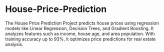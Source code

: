 # House-Price-Prediction
The House Price Prediction Project predicts house prices using regression models like Linear Regression, Decision Trees, and Gradient Boosting. It analyzes features such as income, house age, and area population. With training accuracy up to 93%, it optimizes price predictions for real estate analysis.
